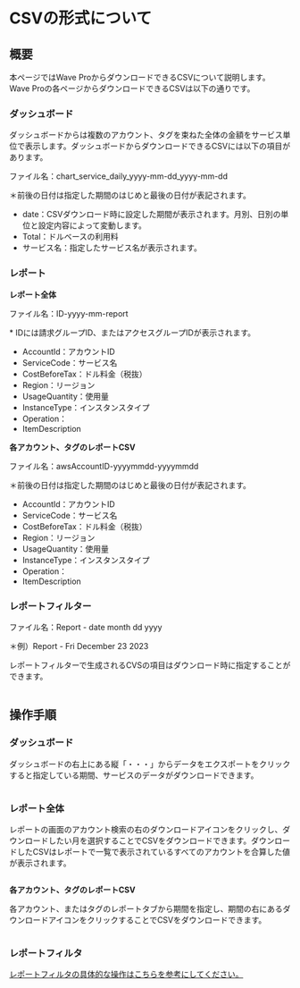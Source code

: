 # CSVの形式について

## 概要

本ページではWave ProからダウンロードできるCSVについて説明します。  
Wave Proの各ページからダウンロードできるCSVは以下の通りです。

### ダッシュボード

ダッシュボードからは複数のアカウント、タグを束ねた全体の金額をサービス単位で表示します。ダッシュボードからダウンロードできるCSVには以下の項目があります。

ファイル名：chart_service_daily_yyyy-mm-dd_yyyy-mm-dd

＊前後の日付は指定した期間のはじめと最後の日付が表記されます。

* date：CSVダウンロード時に設定した期間が表示されます。月別、日別の単位と設定内容によって変動します。
* Total：ドルベースの利用料
* サービス名：指定したサービス名が表示されます。

### レポート

**レポート全体**

ファイル名：ID-yyyy-mm-report

\* IDには請求グループID、またはアクセスグループIDが表示されます。

* AccountId：アカウントID
* ServiceCode：サービス名
* CostBeforeTax：ドル料金（税抜）
* Region：リージョン
* UsageQuantity：使用量
* InstanceType：インスタンスタイプ
* Operation：
* ItemDescription

**各アカウント、タグのレポートCSV**

ファイル名：awsAccountID-yyyymmdd-yyyymmdd

＊前後の日付は指定した期間のはじめと最後の日付が表記されます。

* AccountId：アカウントID
* ServiceCode：サービス名
* CostBeforeTax：ドル料金（税抜）
* Region：リージョン
* UsageQuantity：使用量
* InstanceType：インスタンスタイプ
* Operation：
* ItemDescription

### レポートフィルター

ファイル名：Report - date month dd yyyy

＊例）Report - Fri December 23 2023

レポートフィルターで生成されるCVSの項目はダウンロード時に指定することができます。

<figure><img src="https://downloads.intercomcdn.com/i/o/749253355/a6e8e43b18779586ce727dd3/Screenshot+2023-05-25+at+15.29.05.png" alt=""><figcaption></figcaption></figure>

## 操作手順

### ダッシュボード

ダッシュボードの右上にある縦「・・・」からデータをエクスポートをクリックすると指定している期間、サービスのデータがダウンロードできます。

<figure><img src="https://downloads.intercomcdn.com/i/o/749255911/23161cc6c1abf1141be494ca/Screenshot+2023-05-25+at+15.34.13.png" alt=""><figcaption></figcaption></figure>

### レポート全体

レポートの画面のアカウント検索の右のダウンロードアイコンをクリックし、ダウンロードしたい月を選択することでCSVをダウンロードできます。ダウンロードしたCSVはレポートで一覧で表示されているすべてのアカウントを合算した値が表示されます。

<figure><img src="https://downloads.intercomcdn.com/i/o/749256620/10ab5c831ea7074f89d94c6d/Screenshot+2023-05-25+at+15.35.40.png" alt=""><figcaption></figcaption></figure>

**各アカウント、タグのレポートCSV**

各アカウント、またはタグのレポートタブから期間を指定し、期間の右にあるダウンロードアイコンをクリックすることでCSVをダウンロードできます。

<figure><img src="https://downloads.intercomcdn.com/i/o/749257954/e33d4a4e1a81aa72a3190ac7/Screenshot+2023-05-25+at+15.37.34.png" alt=""><figcaption></figcaption></figure>

### レポートフィルタ

[レポートフィルタの具体的な操作はこちらを参考にしてください。](https://docs.alphaus.cloud/v/projp/wave-pro-for-aws/wave-pro-for-aws/reportfilter)
